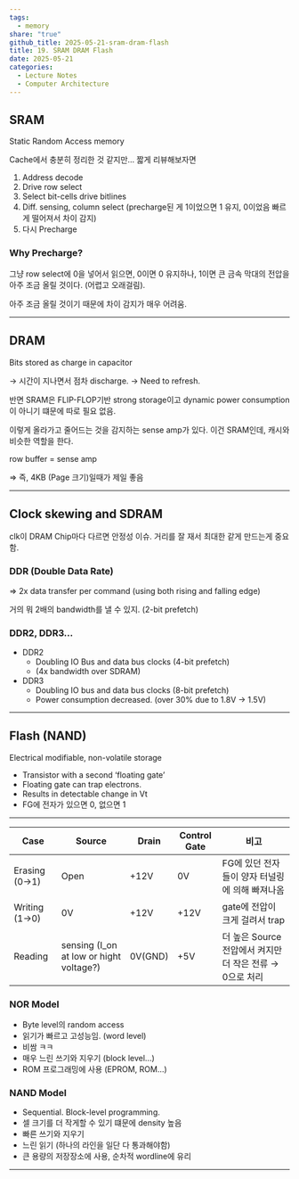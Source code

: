 ```yaml
---  
tags:  
  - memory  
share: "true"  
github_title: 2025-05-21-sram-dram-flash  
title: 19. SRAM DRAM Flash  
date: 2025-05-21  
categories:  
  - Lecture Notes  
  - Computer Architecture  
---  
```

## SRAM  
  
Static Random Access memory  
  
Cache에서 충분히 정리한 것 같지만… 짧게 리뷰해보자면  
  
  
1. Address decode  
2. Drive row select  
3. Select bit-cells drive bitlines  
4. Diff. sensing, column select (precharge된 게 1이었으면 1 유지, 0이었음 빠르게 떨어져서 차이 감지)  
5. 다시 Precharge  
  
### Why Precharge?  
  
그냥 row select에 0을 넣어서 읽으면, 0이면 0 유지하나, 1이면 큰 금속 막대의 전압을 아주 조금 올릴 것이다. (어렵고 오래걸림).  
  
아주 조금 올릴 것이기 때문에 차이 감지가 매우 어려움.  
  
---  
## DRAM  
  
Bits stored as charge in capacitor  
  
→ 시간이 지나면서 점차 discharge. → Need to refresh.  
  
반면 SRAM은 FLIP-FLOP기반 strong storage이고 dynamic power consumption이 아니기 떄문에 따로 필요 없음.  
  
이렇게 올라가고 줄어드는 것을 감지하는 sense amp가 있다. 이건 SRAM인데, 캐시와 비슷한 역할을 한다.  
  
row buffer = sense amp  
  
⇒ 즉, 4KB (Page 크기)일때가 제일 좋음  
  
---  
  
## Clock skewing and SDRAM  
  
clk이 DRAM Chip마다 다르면 안정성 이슈. 거리를 잘 재서 최대한 같게 만드는게 중요함.  
  
### DDR (Double Data Rate)  
  
⇒ 2x data transfer per command (using both rising and falling edge)  
  
거의 뭐 2배의 bandwidth를 낼 수 있지. (2-bit prefetch)  
  
### DDR2, DDR3…  
  
- DDR2  
    - Doubling IO Bus and data bus clocks (4-bit prefetch)  
    - (4x bandwidth over SDRAM)  
- DDR3  
    - Doubling IO bus and data bus clocks (8-bit prefetch)  
    - Power consumption decreased. (over 30% due to 1.8V → 1.5V)  
  
---  
  
## Flash (NAND)  
  
Electrical modifiable, non-volatile storage  
  
- Transistor with a second ‘floating gate’  
- Floating gate can trap electrons.  
- Results in detectable change in Vt  
- FG에 전자가 있으면 0, 없으면 1  
  
---  
  
|Case|Source|Drain|Control Gate|비고|  
|---|---|---|---|---|  
|Erasing (0→1)|Open|+12V|0V|FG에 있던 전자들이 양자 터널링에 의해 빠져나옴|  
|Writing (1→0)|0V|+12V|+12V|gate에 전압이 크게 걸려서 trap|  
|Reading|sensing (I_on at low or hight voltage?)|0V(GND)|+5V|더 높은 Source 전압에서 켜지만 더 작은 전류 → 0으로 처리|  
  
### NOR Model  
  
- Byte level의 random access  
- 읽기가 빠르고 고성능임. (word level)  
- 비쌈 ㅋㅋ  
- 매우 느린 쓰기와 지우기 (block level…)  
- ROM 프로그래밍에 사용 (EPROM, ROM…)  
  
### NAND Model  
  
- Sequential. Block-level programming.  
- 셀 크기를 더 작게할 수 있기 떄문에 density 높음  
- 빠른 쓰기와 지우기  
- 느린 읽기 (하나의 라인을 일단 다 통과해야함)  
- 큰 용량의 저장장소에 사용, 순차적 wordline에 유리  
  
---